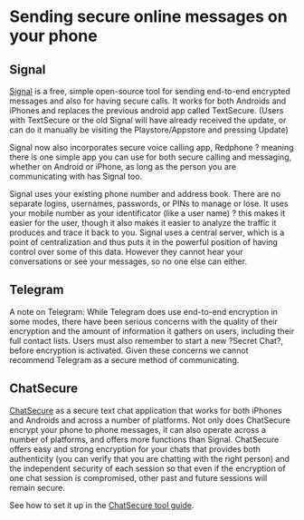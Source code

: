 [Title]: # (Sending secure online messages on your phone)
[Difficulty]: # (Beginner)
[Order]: # (2)

# Sending secure online messages on your phone

## Signal

[Signal](https://play.google.com/store/apps/details?id=org.thoughtcrime.securesms) is a free, simple open-source tool for sending end-to-end encrypted messages and also for having secure calls.  It works for both Androids and iPhones and replaces the previous android app called TextSecure. (Users with TextSecure or the old Signal will have already received the update, or can do it manually be visiting the Playstore/Appstore and pressing Update)

Signal now also incorporates secure voice calling app, Redphone ? meaning there is one simple app you can use for both secure calling and messaging, whether on Android or iPhone, as long as the person you are communicating with has Signal too.

Signal uses your existing phone number and address book. There are no separate logins, usernames, passwords, or PINs to manage or lose. It uses your mobile number as your identificator (like a user name) ? this makes it easier for the user, though it also makes it easier to analyze the traffic it produces and trace it back to you. Signal uses a central server, which is a point of centralization and thus puts it in the powerful position of having control over some of this data. However they cannot hear your conversations or see your messages, so no one else can either.

## Telegram

A note on Telegram: While Telegram does use end-to-end encryption in some modes, there have been serious concerns with the quality of their encryption and the amount of information it gathers on users, including their full contact lists. Users must also remember to start a new ?Secret Chat?, before encryption is activated. Given these concerns we cannot recommend Telegram as a secure method of communicating.

## ChatSecure

[ChatSecure](https://chatsecure.org/) as a secure text chat application that works for both iPhones and Androids and across a number of platforms. Not only does ChatSecure encrypt your phone to phone messages, it can also operate across a number of platforms, and offers more functions than Signal. ChatSecure offers easy and strong encryption for your chats that provides both authenticity (you can verify that you are chatting with the right person) and the independent security of each session so that even if the encryption of one chat session is compromised, other past and future sessions will remain secure.

See how to set it up in the [ChatSecure tool guide](umbrella://lesson/chatsecure).